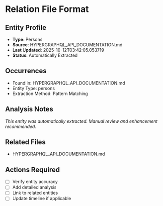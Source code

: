 # Relation File Format

## Entity Profile
- **Type**: Persons
- **Source**: HYPERGRAPHQL_API_DOCUMENTATION.md
- **Last Updated**: 2025-10-12T03:42:05.053719
- **Status**: Automatically Extracted

## Occurrences
- Found in: HYPERGRAPHQL_API_DOCUMENTATION.md
- Entity Type: persons
- Extraction Method: Pattern Matching

## Analysis Notes
*This entity was automatically extracted. Manual review and enhancement recommended.*

## Related Files
- HYPERGRAPHQL_API_DOCUMENTATION.md

## Actions Required
- [ ] Verify entity accuracy
- [ ] Add detailed analysis
- [ ] Link to related entities
- [ ] Update timeline if applicable
